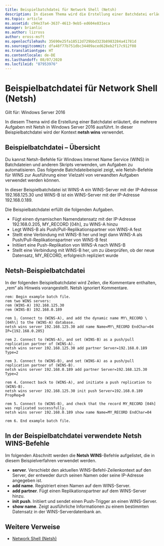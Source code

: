 ```yaml
---
title: Beispielbatchdatei für Network Shell (Netsh)
description: In diesem Thema wird die Erstellung einer Batchdatei erläutert, die mehrere Aufgaben mit Netsh in Windows Server 2016 ausführt.
ms.topic: article
ms.assetid: c94e37a4-3637-4613-9eb5-ed604e831eca
manager: brianlic
ms.author: lizross
author: eross-msft
ms.openlocfilehash: 35690e25fa18512d729bbd323b8983284a41781d
ms.sourcegitcommit: dfa48f77b751dbc34409aced628eb2f17c912f08
ms.translationtype: HT
ms.contentlocale: de-DE
ms.lasthandoff: 08/07/2020
ms.locfileid: "87953976"
---
```

# <a name="network-shell-netsh-example-batch-file"></a>Beispielbatchdatei für Network Shell (Netsh)

Gilt für: Windows Server 2016

In diesem Thema wird die Erstellung einer Batchdatei erläutert, die mehrere Aufgaben mit Netsh in Windows Server 2016 ausführt. In dieser Beispielbatchdatei wird der Kontext **netsh wins** verwendet.

## <a name="example-batch-file-overview"></a>Beispielbatchdatei – Übersicht

Du kannst Netsh-Befehle für Windows Internet Name Service \(WINS\) in Batchdateien und anderen Skripts verwenden, um Aufgaben zu automatisieren. Das folgende Batchdateibeispiel zeigt, wie Netsh-Befehle für WINS zur Ausführung einer Vielzahl von verwandten Aufgaben verwendet werden können.

In dieser Beispielbatchdatei ist WINS\-A ein WINS-Server mit der IP-Adresse 192.168.125.30 und WINS\-B ist ein WINS-Server mit der IP-Adresse 192.168.0.189.

Die Beispielbatchdatei erfüllt die folgenden Aufgaben.

- Fügt einen dynamischen Namendatensatz mit der IP-Adresse 192.168.0.205, MY\_RECORD \[04h\], zu WINS\-A hinzu
- Legt WINS\-B als Push/Pull-Replikationspartner von WINS\-A fest
- Stellt eine Verbindung mit WINS\-B her und legt dann WINS\-A als Push/Pull-Replikationspartner von WINS\-B fest
- Initiiert eine Push-Replikation von WINS\-A nach WINS\-B
- Stellt eine Verbindung mit WINS\-B her, um zu überprüfen, ob der neue Datensatz, MY\_RECORD, erfolgreich repliziert wurde

## <a name="netsh-example-batch-file"></a>Netsh-Beispielbatchdatei

In der folgenden Beispielbatchdatei wird Zeilen, die Kommentare enthalten, „rem“ als Hinweis vorangestellt. Netsh ignoriert Kommentare.

```
rem: Begin example batch file.
rem two WINS servers:
rem (WINS-A) 192.168.125.30
rem (WINS-B) 192.168.0.189

rem 1. Connect to (WINS-A), and add the dynamic name MY\_RECORD \[04h\] to the (WINS-A) database.
netsh wins server 192.168.125.30 add name Name=MY\_RECORD EndChar=04 IP={192.168.0.205}

rem 2. Connect to (WINS-A), and set (WINS-B) as a push/pull replication partner of (WINS-A).
netsh wins server 192.168.125.30 add partner Server=192.168.0.189 Type=2

rem 3. Connect to (WINS-B), and set (WINS-A) as a push/pull replication partner of (WINS-B).
netsh wins server 192.168.0.189 add partner Server=192.168.125.30 Type=2

rem 4. Connect back to (WINS-A), and initiate a push replication to (WINS-B).
netsh wins server 192.168.125.30 init push Server=192.168.0.189 PropReq=0

rem 5. Connect to (WINS-B), and check that the record MY_RECORD [04h] was replicated successfully.
netsh wins server 192.168.0.189 show name Name=MY_RECORD EndChar=04

rem 6. End example batch file.
```

## <a name="netsh-wins-commands-used-in-the-example-batch-file"></a>In der Beispielbatchdatei verwendete Netsh WINS-Befehle

Im folgenden Abschnitt werden die **Netsh WINS**-Befehle aufgelistet, die in diesem Beispielverfahren verwendet werden.

- **server**. Verschiebt den aktuellen WINS-Befehl\-Zeilenkontext auf den Server, der entweder durch seinen Namen oder seine IP-Adresse angegeben ist.
- **add name**. Registriert einen Namen auf dem WINS-Server.
- **add partner**. Fügt einen Replikationspartner auf dem WINS-Server hinzu.
- **init push**. Initiiert und sendet einen Push-Trigger an einen WINS-Server.
- **show name**. Zeigt ausführliche Informationen zu einem bestimmten Datensatz in der WINS-Serverdatenbank an.

## <a name="additional-references"></a>Weitere Verweise

- [Network Shell (Netsh)](netsh.md)

